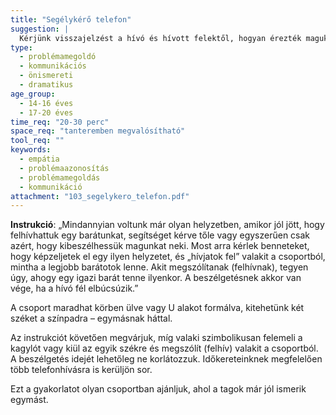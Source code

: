 ```yaml
---
title: "Segélykérő telefon"
suggestion: | 
  Kérjünk visszajelzést a hívó és hívott felektől, hogyan érezték magukat a szerepben, milyen segítséget kaptak, mit gondolnak tudtak-e segíteni.
type:
  - problémamegoldó
  - kommunikációs
  - önismereti
  - dramatikus
age_group:
  - 14-16 éves
  - 17-20 éves
time_req: "20-30 perc"
space_req: "tanteremben megvalósítható"
tool_req: ""
keywords: 
  - empátia
  - problémaazonosítás
  - problémamegoldás
  - kommunikáció
attachment: "103_segelykero_telefon.pdf"
---
```


**Instrukció**: „Mindannyian voltunk már olyan helyzetben, amikor jól jött, hogy felhívhattuk egy barátunkat, segítséget kérve tőle vagy egyszerűen csak azért, hogy kibeszélhessük magunkat neki. Most arra kérlek benneteket, hogy képzeljetek el egy ilyen helyzetet, és „hívjatok fel” valakit a csoportból, mintha a legjobb barátotok lenne. Akit megszólítanak (felhívnak), tegyen úgy, ahogy egy igazi barát tenne ilyenkor. A beszélgetésnek akkor van vége, ha a hívó fél elbúcsúzik.”

A csoport maradhat körben ülve vagy U alakot formálva, kitehetünk két széket a színpadra – egymásnak háttal.

Az instrukciót követően megvárjuk, míg valaki szimbolikusan felemeli a kagylót vagy kiül az egyik székre és megszólít (felhív) valakit a csoportból. A beszélgetés idejét lehetőleg ne korlátozzuk. Időkereteinknek megfelelően több telefonhívásra is kerüljön sor.

Ezt a gyakorlatot olyan csoportban ajánljuk, ahol a tagok már jól ismerik egymást.
  
  
